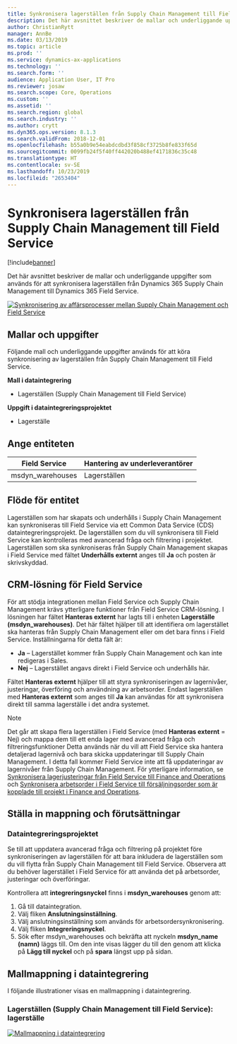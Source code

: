 ```yaml
---
title: Synkronisera lagerställen från Supply Chain Management till Field Service
description: Det här avsnittet beskriver de mallar och underliggande uppgifter som används för att synkronisera lagerställen från Dynamics 365 Supply Chain Management till Dynamics 365 Field Service.
author: ChristianRytt
manager: AnnBe
ms.date: 03/13/2019
ms.topic: article
ms.prod: ''
ms.service: dynamics-ax-applications
ms.technology: ''
ms.search.form: ''
audience: Application User, IT Pro
ms.reviewer: josaw
ms.search.scope: Core, Operations
ms.custom: ''
ms.assetid: ''
ms.search.region: global
ms.search.industry: ''
ms.author: crytt
ms.dyn365.ops.version: 8.1.3
ms.search.validFrom: 2018-12-01
ms.openlocfilehash: b55a0b9e54eabdcdbd3f858cf3725b8fe833f65d
ms.sourcegitcommit: 0099fb24f5f40ff442020b488ef4171836c35c48
ms.translationtype: HT
ms.contentlocale: sv-SE
ms.lasthandoff: 10/23/2019
ms.locfileid: "2653404"
---
```

# <a name="synchronize-warehouses-from-supply-chain-management-to-field-service"></a>Synkronisera lagerställen från Supply Chain Management till Field Service

[!include[banner](../includes/banner.md)]

Det här avsnittet beskriver de mallar och underliggande uppgifter som används för att synkronisera lagerställen från Dynamics 365 Supply Chain Management till Dynamics 365 Field Service.

[![Synkronisering av affärsprocesser mellan Supply Chain Management och Field Service](./media/FSWarehouseOW.png)](./media/FSWarehouseOW.png)

## <a name="templates-and-tasks"></a>Mallar och uppgifter
Följande mall och underliggande uppgifter används för att köra synkronisering av lagerställen från Supply Chain Management till Field Service.

**Mall i dataintegrering**
- Lagerställen (Supply Chain Management till Field Service)

**Uppgift i dataintegreringsprojektet**
- Lagerställe

## <a name="entity-set"></a>Ange entiteten
| Field Service    | Hantering av underleverantörer                 |
|------------------|----------------------------------------|
| msdyn_warehouses | Lagerställen                             |

## <a name="entity-flow"></a>Flöde för entitet
Lagerställen som har skapats och underhålls i Supply Chain Management kan synkroniseras till Field Service via ett Common Data Service (CDS) dataintegreringsprojekt. De lagerställen som du vill synkronisera till Field Service kan kontrolleras med avancerad fråga och filtrering i projektet. Lagerställen som ska synkroniseras från Supply Chain Management skapas i Field Service med fältet **Underhålls externt** anges till **Ja** och posten är skrivskyddad.

## <a name="field-service-crm-solution"></a>CRM-lösning för Field Service
För att stödja integrationen mellan Field Service och Supply Chain Management krävs ytterligare funktioner från Field Service CRM-lösning. I lösningen har fältet **Hanteras externt** har lagts till i enheten **Lagerställe (msdyn_warehouses)**. Det här fältet hjälper till att identifiera om lagerstället ska hanteras från Supply Chain Management eller om det bara finns i Field Service. Inställningarna för detta fält är:
- **Ja** – Lagerstället kommer från Supply Chain Management och kan inte redigeras i Sales.
- **Nej** – Lagerstället angavs direkt i Field Service och underhålls här.

Fältet **Hanteras externt** hjälper till att styra synkroniseringen av lagernivåer, justeringar, överföring och användning av arbetsorder. Endast lagerställen med **Hanteras externt** som anges till **Ja** kan användas för att synkronisera direkt till samma lagerställe i det andra systemet. 

> [!NOTE]
> Det går att skapa flera lagerställen i Field Service (med **Hanteras externt** = Nej) och mappa dem till ett enda lager med avancerad fråga och filtreringsfunktioner Detta används när du vill att Field Service ska hantera detaljerad lagernivå och bara skicka uppdateringar till Supply Chain Management. I detta fall kommer Field Service inte att få uppdateringar av lagernivåer från Supply Chain Management. För ytterligare information, se [Synkronisera lagerjusteringar från Field Service till Finance and Operations](https://docs.microsoft.com/dynamics365/unified-operations/supply-chain/sales-marketing/synchronize-inventory-adjustments) och [Synkronisera arbetsorder i Field Service till försäljningsorder som är kopplade till projekt i Finance and Operations](https://docs.microsoft.com/dynamics365/unified-operations/supply-chain/sales-marketing/field-service-work-order).

## <a name="prerequisites-and-mapping-setup"></a>Ställa in mappning och förutsättningar
### <a name="data-integration-project"></a>Dataintegreringsprojektet
Se till att uppdatera avancerad fråga och filtrering på projektet före synkroniseringen av lagerställen för att bara inkludera de lagerställen som du vill flytta från Supply Chain Management till Field Service. Observera att du behöver lagerstället i Field Service för att använda det på arbetsorder, justeringar och överföringar.  

Kontrollera att **integreringsnyckel** finns i **msdyn_warehouses** genom att:
1. Gå till dataintegration.
2. Välj fliken **Anslutningsinställning**.
3. Välj anslutningsinställning som används för arbetsordersynkronisering.
4. Välj fliken **Integreringsnyckel**.
5. Sök efter msdyn_warehouses och bekräfta att nyckeln **msdyn_name (namn)** läggs till. Om den inte visas lägger du till den genom att klicka på **Lägg till nyckel** och på **spara** längst upp på sidan.

## <a name="template-mapping-in-data-integration"></a>Mallmappning i dataintegrering

I följande illustrationer visas en mallmappning i dataintegrering.

### <a name="warehouses-supply-chain-management-to-field-service-warehouse"></a>Lagerställen (Supply Chain Management till Field Service): lagerställe

[![Mallmappning i dataintegrering](./media/Warehouse1.png)](./media/Warehouse1.png)
